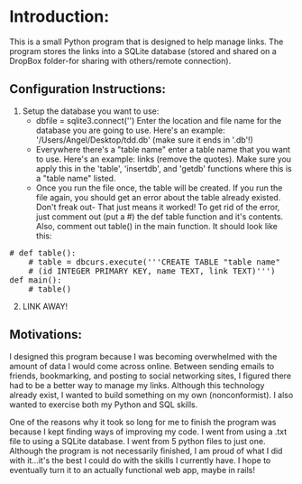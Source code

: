 # Introduction:

This is a small Python program that is designed to help manage links. The program stores the links into a SQLite database (stored and shared on a DropBox folder-for sharing with others/remote connection).

## Configuration Instructions:

1. Setup the database you want to use:
	* dbfile = sqlite3.connect('') Enter the location and file name for the database you are going to use. Here's an example: '/Users/Angel/Desktop/tdd.db' (make sure it ends in '.db'!)
	* Everywhere there's a "table name" enter a table name that you want to use. Here's an example: links (remove the quotes). Make sure you apply this in the 'table', 'insertdb', and 'getdb' functions where this is a "table name" listed. 
	* Once you run the file once, the table will be created. If you run the file again, you should get an error about the table already existed. Don't freak out- That just means it worked! To get rid of the error, just comment out (put a #) the def table function and it's contents. Also, comment out table() in the main function. It should look like this:
<pre>
# def table():
	# table = dbcurs.execute('''CREATE TABLE "table name"
	# (id INTEGER PRIMARY KEY, name TEXT, link TEXT)''')
def main():
	# table()
</pre>

2. LINK AWAY!

## Motivations: 
I designed this program because I was becoming overwhelmed with the amount of data I would come across online. Between sending emails to friends, bookmarking, and posting to social networking sites, I figured there had to be a better way to manage my links. Although this technology already exist, I wanted to build something on my own (nonconformist). I also wanted to exercise both my Python and SQL skills. 

One of the reasons why it took so long for me to finish the program was because I kept finding ways of improving my code. I went from using a .txt file to using a SQLite database. I went from 5 python files to just one. Although the program is not necessarily finished, I am proud of what I did with it…it's the best I could do with the skills I currently have. I hope to eventually turn it to an actually functional web app, maybe in rails! 